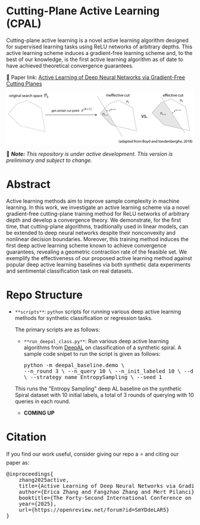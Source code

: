 # Cutting-Plane Active Learning (CPAL)

Cutting-plane active learning is a novel active learning algorithm designed for supervised learning tasks using ReLU networks of arbitrary depths. This active learning scheme induces a gradient-free learning scheme and, to the best of our knowledge, is the first active learning algorithm as of date to have achieved theoretical convergence guarantees. 

🔗 Paper link: [Active Learning of Deep Neural Networks via Gradient-Free Cutting Planes](https://arxiv.org/pdf/2410.02145?)

![CPAL pipeline](documentation/cpal.png)

🚨 ***Note:*** *This repository is under active development. This version is preliminary and subject to change.*

# Abstract
Active learning methods aim to improve sample complexity in machine learning. In this work, we investigate an active learning scheme via a novel gradient-free cutting-plane training method for ReLU networks of arbitrary depth and develop a convergence theory. 
We demonstrate, for the first time, that cutting-plane algorithms, traditionally used in linear models, can be extended to deep neural networks despite their nonconvexity and nonlinear decision boundaries. Moreover, this training method induces the first deep active learning scheme known to achieve convergence guarantees, revealing a geometric contraction rate of the feasible set. We exemplify the effectiveness of our proposed active learning method against popular deep active learning baselines via both synthetic data experiments and sentimental classification task on real datasets.

# Repo Structure

- `**scripts**`: `python` scripts for running various deep active learning methods for synthetic classification or regression tasks. 
    
    The primary scripts are as follows:
    - `**run_deepal_class.py**`: Run various deep active learning algorithms from [DeepAL](https://github.com/ej0cl6/deep-active-learning) on classification of a synthetic spiral. A sample code snipet to run the script is given as follows: <pre>python -m deepal_baseline.demo \ --n_round 3 \ --n_query 10 \ --n_init_labeled 10 \ --dataset_name Spiral \ --strategy_name EntropySampling \ --seed 1
    
    This runs the "Entropy Sampling" deep AL baseline on the synthetic Spiral dataset with 10 initial labels, a total of 3 rounds of querying with 10 queries in each round. 
    - **COMING UP**


# Citation

If you find our work useful, consider giving our repo a ⭐ and citing our paper as:

<pre>@inproceedings{
    zhang2025active,
    title={Active Learning of Deep Neural Networks via Gradient-Free Cutting Planes},
    author={Erica Zhang and Fangzhao Zhang and Mert Pilanci},
    booktitle={The Forty-Second International Conference on Machine Learning},
    year={2025},
    url={https://openreview.net/forum?id=SmYDdeLAR5}
}</pre>
